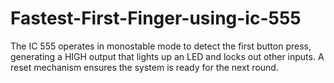 # Fastest-First-Finger-using-ic-555
The IC 555 operates in monostable mode to detect the first button press, generating a HIGH output that lights up an LED and locks out other inputs. A reset mechanism ensures the system is ready for the next round.
